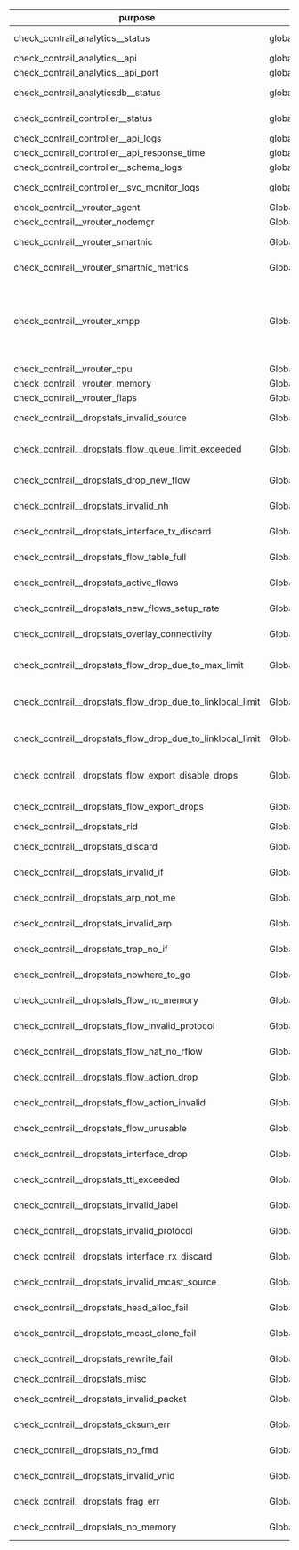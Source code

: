 | purpose | type | description | progress |
|--|--|--|--|
| check_contrail_analytics__status | global/introspec | Check if docker container with contrail-analytics is running | |
| check_contrail_analytics__api | global/introspec | Check contrail analytics API availability | |
| check_contrail_analytics__api_port | global/introspec | Check if port of analytics api is listening | |
| check_contrail_analyticsdb__status | global/introspec | Check if docker container with contrail-analyticsdb is running | |
| check_contrail_controller__status | global/introspec | Check if docker container with contrail-controller is running | |
| check_contrail_controller__api_logs | global/introspec | Check number of error messages in api logs (delta) | |
| check_contrail_controller__api_response_time | global/introspec | Check api response time from external system | |
| check_contrail_controller__schema_logs | global/introspec | Check number of error messages in schema logs (delta) | |
| check_contrail_controller__svc_monitor_logs | global/introspec | Check number of error messages in svc_monitor logs (delta) | |
| check_contrail__vrouter_agent | Global/Introspect | Check contrail-vrouter-agent status | |
| check_contrail__vrouter_nodemgr | Global/Introspect | Check contrail-vrouter-nodemgr status | |
| check_contrail__vrouter_smartnic | Global/Introspect | Check smartnic status using /opt/netronome/libexec/nfp-vrouter-status -r | |
| check_contrail__vrouter_smartnic_metrics | Global/Introspect | Check smartnic metrics using /opt/netronome/libexec/nfp-vr-syscntrs.sh -z | |
| check_contrail__vrouter_xmpp | Global/Introspect | Check number of XMPP sessions | all stats are delivered, count should be done by plugin |
| check_contrail__vrouter_cpu | Global/Introspect | Check contrail-vrouter-agent cpu usage | done |
| check_contrail__vrouter_memory | Global/Introspect | Check contrail-vrouter-agent memory usage | done |
| check_contrail__vrouter_flaps | Global/Introspect | Check contrail-vrouter-agent for number of flaps | done |
| check_contrail__dropstats_invalid_source | Global/Introspect | Check dropstats for check_contrail__dropstats_invalid_source entry | |
| check_contrail__dropstats_flow_queue_limit_exceeded | Global/Introspect | Check dropstats for check_contrail__dropstats_flow_queue_limit_exceeded entry | |
| check_contrail__dropstats_drop_new_flow | Global/Introspect | Check dropstats for check_contrail__dropstats_drop_new_flow entry | |
| check_contrail__dropstats_invalid_nh | Global/Introspect | Check dropstats for check_contrail__dropstats_invalid_nh entry | |
| check_contrail__dropstats_interface_tx_discard | Global/Introspect | Check dropstats for check_contrail__dropstats_interface_tx_discard entry | |
| check_contrail__dropstats_flow_table_full | Global/Introspect | Check dropstats for check_contrail__dropstats_flow_table_full entry | |
| check_contrail__dropstats_active_flows | Global/Introspect | Check dropstats for check_contrail__dropstats_active_flows entry | |
| check_contrail__dropstats_new_flows_setup_rate | Global/Introspect | Check dropstats for check_contrail__dropstats_new_flows_setup_rate entry | |
| check_contrail__dropstats_overlay_connectivity | Global/Introspect | Check dropstats for check_contrail__dropstats_overlay_connectivity entry | |
| check_contrail__dropstats_flow_drop_due_to_max_limit | Global/Introspect | Check dropstats for check_contrail__dropstats_flow_drop_due_to_max_limit entry | |
| check_contrail__dropstats_flow_drop_due_to_linklocal_limit | Global/Introspect | Check dropstats for check_contrail__dropstats_flow_drop_due_to_linklocal_limit entry | |
| check_contrail__dropstats_flow_drop_due_to_linklocal_limit | Global/Introspect | Check dropstats for check_contrail__dropstats_flow_drop_due_to_linklocal_limit entry | |
| check_contrail__dropstats_flow_export_disable_drops | Global/Introspect | Check dropstats for check_contrail__dropstats_flow_export_disable_drops entry | |
| check_contrail__dropstats_flow_export_drops | Global/Introspect | Check dropstats for check_contrail__dropstats_flow_export_drops entry | |
| check_contrail__dropstats_rid | Global/Introspect | Check dropstats for check_contrail__dropstats_rid entry | |
| check_contrail__dropstats_discard | Global/Introspect | Check dropstats for check_contrail__dropstats_discard entry | |
| check_contrail__dropstats_invalid_if | Global/Introspect | Check dropstats for check_contrail__dropstats_invalid_if entry | |
| check_contrail__dropstats_arp_not_me | Global/Introspect | Check dropstats for check_contrail__dropstats_arp_not_me entry | |
| check_contrail__dropstats_invalid_arp | Global/Introspect | Check dropstats for check_contrail__dropstats_invalid_arp entry | |
| check_contrail__dropstats_trap_no_if | Global/Introspect | Check dropstats for check_contrail__dropstats_trap_no_if entry | |
| check_contrail__dropstats_nowhere_to_go | Global/Introspect | Check dropstats for check_contrail__dropstats_nowhere_to_go entry | |
| check_contrail__dropstats_flow_no_memory | Global/Introspect | Check dropstats for check_contrail__dropstats_flow_no_memory entry | |
| check_contrail__dropstats_flow_invalid_protocol | Global/Introspect | Check dropstats for check_contrail__dropstats_flow_invalid_protocol entry | |
| check_contrail__dropstats_flow_nat_no_rflow | Global/Introspect | Check dropstats for check_contrail__dropstats_flow_nat_no_rflow entry | |
| check_contrail__dropstats_flow_action_drop | Global/Introspect | Check dropstats for check_contrail__dropstats_flow_action_drop entry | |
| check_contrail__dropstats_flow_action_invalid | Global/Introspect | Check dropstats for check_contrail__dropstats_flow_action_invalid entry | |
| check_contrail__dropstats_flow_unusable | Global/Introspect | Check dropstats for check_contrail__dropstats_flow_unusable entry | |
| check_contrail__dropstats_interface_drop | Global/Introspect | Check dropstats for check_contrail__dropstats_interface_drop entry | |
| check_contrail__dropstats_ttl_exceeded | Global/Introspect | Check dropstats for check_contrail__dropstats_ttl_exceeded entry | |
| check_contrail__dropstats_invalid_label | Global/Introspect | Check dropstats for check_contrail__dropstats_invalid_label entry | |
| check_contrail__dropstats_invalid_protocol | Global/Introspect | Check dropstats for check_contrail__dropstats_invalid_protocol entry | |
| check_contrail__dropstats_interface_rx_discard | Global/Introspect | Check dropstats for check_contrail__dropstats_interface_rx_discard entry | |
| check_contrail__dropstats_invalid_mcast_source | Global/Introspect | Check dropstats for check_contrail__dropstats_invalid_mcast_source entry | |
| check_contrail__dropstats_head_alloc_fail | Global/Introspect | Check dropstats for check_contrail__dropstats_head_alloc_fail entry | |
| check_contrail__dropstats_mcast_clone_fail | Global/Introspect | Check dropstats for check_contrail__dropstats_mcast_clone_fail entry | |
| check_contrail__dropstats_rewrite_fail | Global/Introspect | Check dropstats for check_contrail__dropstats_rewrite_fail entry | |
| check_contrail__dropstats_misc | Global/Introspect | Check dropstats for check_contrail__dropstats_misc entry | |
| check_contrail__dropstats_invalid_packet | Global/Introspect | Check dropstats for check_contrail__dropstats_invalid_packet entry | |
| check_contrail__dropstats_cksum_err | Global/Introspect | Check dropstats for check_contrail__dropstats_cksum_err entry | |
| check_contrail__dropstats_no_fmd | Global/Introspect | Check dropstats for check_contrail__dropstats_no_fmd entry | |
| check_contrail__dropstats_invalid_vnid | Global/Introspect | Check dropstats for check_contrail__dropstats_invalid_vnid entry | |
| check_contrail__dropstats_frag_err | Global/Introspect | Check dropstats for check_contrail__dropstats_frag_err entry | |
| check_contrail__dropstats_no_memory | Global/Introspect | Check dropstats for check_contrail__dropstats_no_memory entry | |
